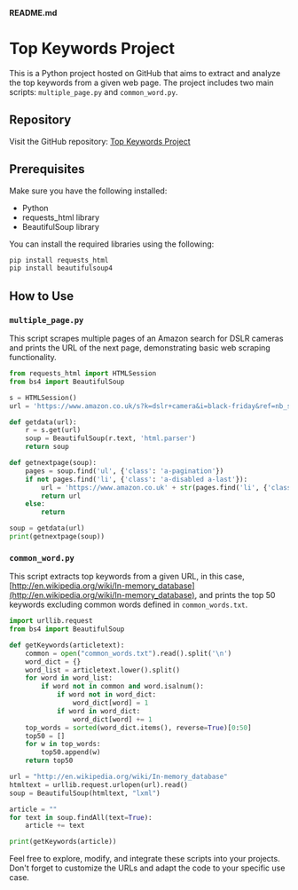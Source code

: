**README.md**

# Top Keywords Project

This is a Python project hosted on GitHub that aims to extract and analyze the top keywords from a given web page. The project includes two main scripts: `multiple_page.py` and `common_word.py`.

## Repository

Visit the GitHub repository: [Top Keywords Project](https://github.com/joshua-dada-mayowa/top_keywords/)

## Prerequisites

Make sure you have the following installed:

- Python
- requests_html library
- BeautifulSoup library

You can install the required libraries using the following:

```bash
pip install requests_html
pip install beautifulsoup4
```

## How to Use

### `multiple_page.py`

This script scrapes multiple pages of an Amazon search for DSLR cameras and prints the URL of the next page, demonstrating basic web scraping functionality.

```python
from requests_html import HTMLSession
from bs4 import BeautifulSoup

s = HTMLSession()
url = 'https://www.amazon.co.uk/s?k=dslr+camera&i=black-friday&ref=nb_sb_noss'

def getdata(url):
    r = s.get(url)
    soup = BeautifulSoup(r.text, 'html.parser')
    return soup

def getnextpage(soup):
    pages = soup.find('ul', {'class': 'a-pagination'})
    if not pages.find('li', {'class': 'a-disabled a-last'}):
        url = 'https://www.amazon.co.uk' + str(pages.find('li', {'class': 'a-last'}).find('a')['href'])
        return url
    else:
        return

soup = getdata(url)
print(getnextpage(soup))
```

### `common_word.py`

This script extracts top keywords from a given URL, in this case, [http://en.wikipedia.org/wiki/In-memory_database](http://en.wikipedia.org/wiki/In-memory_database), and prints the top 50 keywords excluding common words defined in `common_words.txt`.

```python
import urllib.request
from bs4 import BeautifulSoup

def getKeywords(articletext):
    common = open("common_words.txt").read().split('\n')
    word_dict = {}
    word_list = articletext.lower().split()
    for word in word_list:
        if word not in common and word.isalnum():
            if word not in word_dict:
                word_dict[word] = 1
            if word in word_dict:
                word_dict[word] += 1
    top_words = sorted(word_dict.items(), reverse=True)[0:50]
    top50 = []
    for w in top_words:
        top50.append(w)
    return top50

url = "http://en.wikipedia.org/wiki/In-memory_database"
htmltext = urllib.request.urlopen(url).read()
soup = BeautifulSoup(htmltext, "lxml")

article = ""
for text in soup.findAll(text=True):
    article += text

print(getKeywords(article))
```

Feel free to explore, modify, and integrate these scripts into your projects. Don't forget to customize the URLs and adapt the code to your specific use case.

